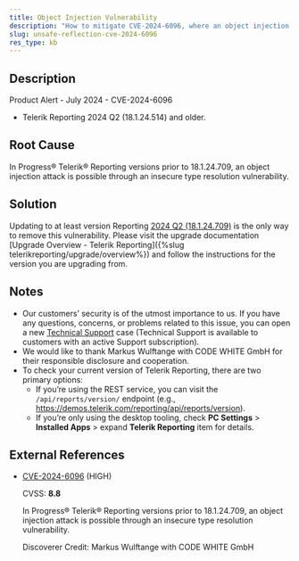 ```yaml
---
title: Object Injection Vulnerability
description: "How to mitigate CVE-2024-6096, where an object injection attack is possible through an insecure type resolution vulnerability."
slug: unsafe-reflection-cve-2024-6096
res_type: kb
---
```


## Description

Product Alert - July 2024 - CVE-2024-6096

- Telerik Reporting 2024 Q2 (18.1.24.514) and older.

## Root Cause

In Progress® Telerik® Reporting versions prior to 18.1.24.709, an object injection attack is possible through an insecure type resolution vulnerability.

## Solution

Updating to at least version Reporting [2024 Q2 (18.1.24.709)](https://www.telerik.com/support/whats-new/reporting/release-history/progress-telerik-reporting-2024-q2-18-1-24-709) is the only way to remove this vulnerability. Please visit the upgrade documentation [Upgrade Overview - Telerik Reporting]({%slug telerikreporting/upgrade/overview%}) and follow the instructions for the version you are upgrading from.

## Notes

- Our customers’ security is of the utmost importance to us. If you have any questions, concerns, or problems related to this issue, you can open a new [Technical Support](https://www.telerik.com/account/support-center/contact-us/) case (Technical Support is available to customers with an active Support subscription).
- We would like to thank Markus Wulftange with CODE WHITE GmbH for their responsible disclosure and cooperation.
- To check your current version of Telerik Reporting, there are two primary options:
	+ If you’re using the REST service, you can visit the `/api/reports/version/` endpoint (e.g., https://demos.telerik.com/reporting/api/reports/version).
	+ If you’re only using the desktop tooling, check **PC Settings** > **Installed Apps** > expand **Telerik Reporting** item for details.

## External References

- [CVE-2024-6096](https://www.cve.org/CVERecord?id=CVE-2024-6096) (HIGH)

	CVSS: **8.8**

	In Progress® Telerik® Reporting versions prior to 18.1.24.709, an object injection attack is possible through an insecure type resolution vulnerability.

	Discoverer Credit: Markus Wulftange with CODE WHITE GmbH
